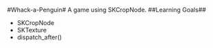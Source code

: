 #Whack-a-Penguin#
A game using SKCropNode.
##Learning Goals##
<ul>
<li>SKCropNode</li>
<li>SKTexture</li>
<li>dispatch_after()</li>
</ul>
